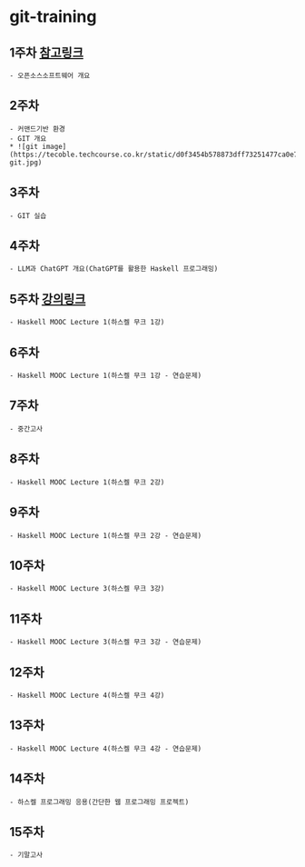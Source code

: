# git-training

## 1주차  [참고링크](https://www.youtube.com/playlist?list=PLhbaMvGyp99_NphAX7k5OqcM1fXLZne8t)
    - 오픈소스소프트웨어 개요
## 2주차
    - 커맨드기반 환경  
    - GIT 개요
    * ![git image](https://tecoble.techcourse.co.kr/static/d0f3454b578873dff73251477ca0e729/c4b07/dot-git.jpg)
## 3주차
    - GIT 실습
## 4주차
    - LLM과 ChatGPT 개요(ChatGPT를 활용한 Haskell 프로그래밍)
## 5주차  [강의링크](https://haskell.mooc.fi)
    - Haskell MOOC Lecture 1(하스켈 무크 1강)
## 6주차
    - Haskell MOOC Lecture 1(하스켈 무크 1강 - 연습문제)
## 7주차
    - 중간고사
## 8주차
    - Haskell MOOC Lecture 1(하스켈 무크 2강)
## 9주차
    - Haskell MOOC Lecture 1(하스켈 무크 2강 - 연습문제)
## 10주차
    - Haskell MOOC Lecture 3(하스켈 무크 3강)
## 11주차
    - Haskell MOOC Lecture 3(하스켈 무크 3강 - 연습문제)
## 12주차
    - Haskell MOOC Lecture 4(하스켈 무크 4강)
## 13주차
    - Haskell MOOC Lecture 4(하스켈 무크 4강 - 연습문제)
## 14주차
    - 하스켈 프로그래밍 응용(간단한 웹 프로그래밍 프로젝트)
## 15주차
    - 기말고사


